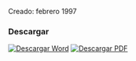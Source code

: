
Creado: febrero 1997

### Descargar

<a href="#"><img src="../imagenes/icono-word.png" alt="Descargar Word"></a> <a href="reglamento-interior-consejo-municipal-desarrollo-urbano.pdf"><img src="../imagenes/icono-pdf.png" alt="Descargar PDF"></a>
